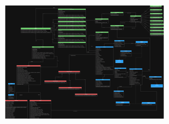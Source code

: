 ![image alt](https://github.com/FrancoEspinosa08/TpFinalPOO2/blob/c48aff8e0dddb20e2ce12209de436c3591c1d833/Tp%20final%20-%20UML%20.png)

